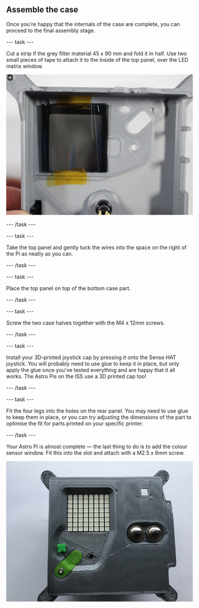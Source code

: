 ## Assemble the case

Once you're happy that the internals of the case are complete, you can proceed to the final assembly stage.

--- task ---

Cut a strip if the grey filter material 45 x 90 mm and fold it in half. Use two small pieces of tape to attach it to the inside of the top panel, over the LED matrix window.

![Photo showing the LED matrix filter held in place with two small pieces of tape](images/sunglasses.jpg)

--- /task ---

--- task ---

Take the top panel and gently tuck the wires into the space on the right of the Pi as neatly as you can.

--- /task ---

--- task ---

Place the top panel on top of the bottom case part.

--- /task ---

--- task ---

Screw the two case halves together with the M4 x 12mm screws.

--- /task ---

--- task ---

Install your 3D-printed joystick cap by pressing it onto the Sense HAT joystick. You will probably need to use glue to keep it in place, but only apply the glue once you've tested everything and are happy that it all works. The Astro Pis on the ISS use a 3D printed cap too!

--- /task ---

--- task ---

Fit the four legs into the holes on the rear panel. You may need to use glue to keep them in place, or you can try adjusting the dimensions of the part to optimise the fit for parts printed on your specific printer. 

--- /task ---

Your Astro Pi is almost complete — the last thing to do is to add the colour sensor window. Fit this into the slot and attach with a M2.5 x 6mm screw.

![A photo of a 3D printed Flight Unit with a green joystick cap and light sensor window](images/ls_window.jpg)